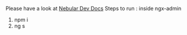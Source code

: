 Please have a look at [Nebular Dev Docs](https://github.com/akveo/nebular/blob/master/DEV_DOCS.md)
Steps to run :
inside ngx-admin
1. npm i 
2. ng s